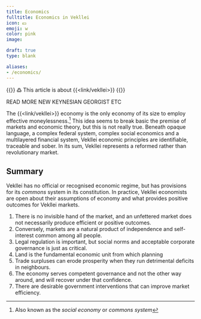 ```yaml
---
title: Economics
fulltitle: Economics in Vekllei
icon: 💵
emoji: w
color: pink
image:

draft: true
type: blank

aliases:
- /economics/
---
```

{{<note>}}
߷ This article is about {{<link/vekllei>}}
{{</note>}}

READ MORE NEW KEYNESIAN GEORGIST ETC

The {{<link/vekllei>}} economy is the only economy of its size to employ effective moneylessness.[^moneylessness] This idea seems to break basic the premise of markets and economic theory, but this is not really true. Beneath opaque language, a complex federal system, complex social economics and a multilayered financial system, Vekllei economic principles are identifiable, traceable and sober. In its sum, Vekllei represents a reformed rather than revolutionary market.

## Summary

Vekllei has no official or recognised economic regime, but has provisions for its *commons* system in its constitution. In practice, Vekllei economists are open about their assumptions of economy and what provides positive outcomes for Vekllei markets.

1. There is no invisible hand of the market, and an unfettered market does not necessarily produce efficient or positive outcomes.
2. Conversely, markets are a natural product of independence and self-interest common among all people.
3. Legal regulation is important, but social norms and acceptable corporate governance is just as critical.
4. Land is the fundamental economic unit from which planning
5. Trade surpluses can erode prosperity when they run detrimental deficits in neighbours.
6. The economy serves competent governance and not the other way around, and will recover under that confidence.
7. There are desirable government interventions that can improve market efficiency.



[^moneylessness]: Also known as the *social economy* or *commons system*